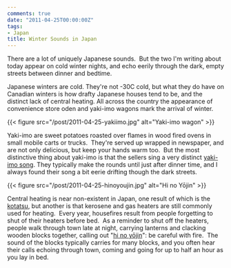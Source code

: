 ```yaml
---
comments: true
date: "2011-04-25T00:00:00Z"
tags:
- Japan
title: Winter Sounds in Japan
---
```


There are a lot of uniquely Japanese sounds.  But the two I'm writing
about today appear on cold winter nights, and echo eerily through the
dark, empty streets between dinner and bedtime.<!--more-->

Japanese winters are cold. They're not -30C cold, but what they do have on
Canadian winters is how drafty Japanese houses tend to be, and the distinct
lack of central heating. All across the country the appearance of convenience
store oden and yaki-imo wagons mark the arrival of winter.

{{< figure src="/post/2011-04-25-yakiimo.jpg" alt="Yaki-imo wagon" >}}

Yaki-imo are sweet potatoes roasted over flames in wood fired ovens in small
mobile carts or trucks.  They're served up wrapped in newspaper, and are not
only delicious, but keep your hands warm too.  But the most distinctive thing
about yaki-imo is that the sellers sing a very distinct [yaki-imo
song][yt_yakiimo]. They typically make the rounds until just after dinner time,
and I always found their song a bit eerie drifting though the dark streets.

{{< figure src="/post/2011-04-25-hinoyoujin.jpg" alt="Hi no Yōjin" >}}

Central heating is near non-existent in Japan, one result of which is the
[kotatsu][wiki_kotatsu], but another is that kerosene and gas heaters are still
commonly used for heating.  Every year, housefires result from people
forgetting to shut of their heaters before bed.  As a reminder to shut off the
heaters, people walk through town late at night, carrying lanterns and clacking
wooden blocks together, calling out "[hi no yōjin][yt_hinoyoujinn]": be careful
with fire.  The sound of the blocks typically carries for many blocks, and you
often hear their calls echoing through town, coming and going for up to half an
hour as you lay in bed.

[wiki_kotatsu]: http://en.wikipedia.org/wiki/Kotatsu
[yt_yakiimo]: https://www.youtube.com/watch?v=4P9yctE9_hQ
[yt_hinoyoujinn]: https://www.youtube.com/watch?v=UFqRIKoVckA#t=20s
